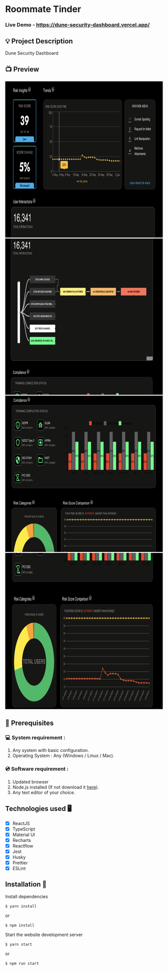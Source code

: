 # Roommate Tinder

### Live Demo - https://dune-security-dashboard.vercel.app/

## 💡 Project Description

Dune Security Dashboard

## 📺 Preview

<img src="./public/readme/1.png" alt="Security Dashboard" height="500" width="1000">

<img src="./public/readme/2.png" alt="Security Dashboard" height="500" width="1000">

<img src="./public/readme/3.png" alt="Security Dashboard" height="500" width="1000">

<img src="./public/readme/4.png" alt="Security Dashboard" height="500" width="1000">

## 📌 Prerequisites

### 💻 System requirement :

1. Any system with basic configuration.
2. Operating System : Any (Windows / Linux / Mac).

### 💿 Software requirement :

1. Updated browser
2. Node.js installed (If not download it [here](https://nodejs.org/en/download/)).
3. Any text editor of your choice.

## Technologies used 🖥️

- [x] ReactJS
- [x] TypeScript
- [x] Material UI
- [x] Recharts
- [x] Reactflow
- [x] Jest
- [x] Husky
- [x] Prettier
- [x] ESLint

## Installation 🔧

Install dependencies

```
$ yarn install
```

or

```
$ npm install
```

Start the website development server

```
$ yarn start
```

or

```
$ npm run start
```
